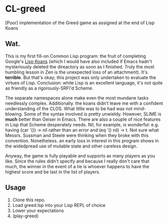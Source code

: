 # CL-greed
[Poor] implementation of the Greed game as assigned at the end of Lisp Koans

## Wat.
This is my first fill-on Common Lisp program: the fruit of completing Google's [Lisp Koans](https://github.com/google/lisp-koans) (which I would have also included if Emacs hadn't mysteriously deleted the direactory as soon as I finished. Truly the most humbling lesson in Zen is the unexpected loss of an attachment). It's **terrible**. But that's okay; this project was only undertaken to evaluate the virtues of Lisp. Conclusion: while Lisp is an excellent language, it's not quite as friendly as a rigorously-SRFI'd Scheme. 

The separate namespaces alone make even the most mundane tasks needlessly complex. Additionally. the koans didn't leave me with a confident understanding of the CLOS. What little was to be had was not mind-blowing. Some of the syntax involved is pretty unwieldy. However, SLIME is **much** better than Geiser in Emacs. There are also a couple of nice features in Lisp that Scheme desperately needs. Nil, for example, is wonderful: e.g. having (car '()) -> nil rather than an error and (eq '() nil) -> t. Not sure what Messrs. Sussman and Steele were thinking when they broke with this convention. Nonetheless. an early loss in interest in this program shows in the widedpread use of mutable state and other careless design. 

Anyway, the game is fully playable and supports as many players as you like. Since the rules didn't specify and because I really don't care that much, the winner in the event of a tie is whoever happens to have the highest score and be last in the list of players. 

## Usage
1. Clone this repo.
2. Load greed.lsp into your Lisp REPL of choice
3. Lower your expectations
4. (play-greed)
